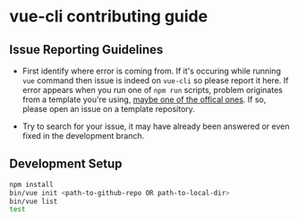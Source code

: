 # vue-cli contributing guide

## Issue Reporting Guidelines

- First identify where error is coming from. If it's occuring while running `vue` command then issue is indeed on
`vue-cli` so please report it here. If error appears when you run one of `npm run` scripts, problem originates
from a template you're using, [maybe one of the offical ones](https://github.com/vuejs-templates). If so, please
open an issue on a template repository.

- Try to search for your issue, it may have already been answered or even fixed in the development branch.

## Development Setup

``` bash
npm install
bin/vue init <path-to-github-repo OR path-to-local-dir>
bin/vue list
test
```
